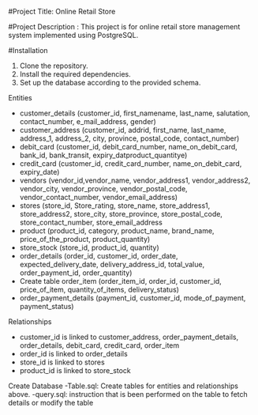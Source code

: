 #Project Title: Online Retail Store

#Project Description : This project is for online retail store management system implemented using PostgreSQL.

#Installation

1. Clone the repository.
2. Install the required dependencies.
3. Set up the database according to the provided schema.

Entities

- customer_details (customer_id, first_namename, last_name, salutation, contact_number, e_mail_address, gender)
- customer_address (customer_id, addrid, first_name, last_name, address_1, address_2, city, province, postal_code, contact_number)
- debit_card (customer_id, debit_card_number, name_on_debit_card, bank_id, bank_transit, expiry_datproduct_quantitye)
- credit_card (customer_id, credit_card_number, name_on_debit_card, expiry_date)
- vendors (vendor_id,vendor_name, vendor_address1, vendor_address2, vendor_city, vendor_province, vendor_postal_code, vendor_contact_number, vendor_email_address)
- stores (store_id, Store_rating, store_name, store_address1, store_address2, store_city, store_province, store_postal_code, store_contact_number, store_email_address
- product (product_id, category, product_name, brand_name, price_of_the_product, product_quantity)
- store_stock (store_id, product_id, quantity)
- order_details (order_id, customer_id, order_date, expected_delivery_date, delivery_address_id, total_value, order_payment_id, order_quantity)
- Create table order_item (order_item_id, order_id, customer_id, price_of_item, quantity_of_items, delivery_status)
- order_payment_details (payment_id, customer_id, mode_of_payment, payment_status)

Relationships

- customer_id is linked to customer_address, order_payment_details, order_details, debit_card, credit_card, order_item
- order_id is linked to order_details
- store_id is linked to stores
- product_id is linked to store_stock

Create Database
-Table.sql: Create tables for entities and relationships above.
-query.sql: instruction that is been performed on the table to fetch details or modify the table 
